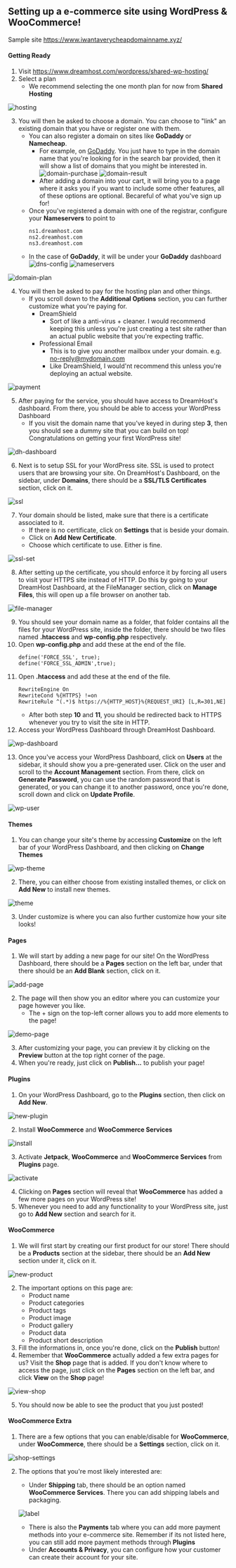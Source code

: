 ## Setting up a e-commerce site using WordPress & WooCommerce!

Sample site https://www.iwantaverycheapdomainname.xyz/

#### Getting Ready

1. Visit https://www.dreamhost.com/wordpress/shared-wp-hosting/
2. Select a plan
   - We recommend selecting the one month plan for now from **Shared Hosting**

![hosting](images/hosting.png)

3. You will then be asked to choose a domain. You can choose to "link" an existing domain that you have or register one with them.
   - You can also register a domain on sites like **GoDaddy** or **Namecheap**.
     - For example, on [GoDaddy](https://my.godaddy.com/domains/domain-name-search). You just have to type in the domain name that you're looking for in the search bar provided, then it will show a list of domains that you might be interested in.
       ![domain-purchase](images/domain-purchase.png)
       ![domain-result](images/domain-result.png)
     - After adding a domain into your cart, it will bring you to a page where it asks you if you want to include some other features, all of these options are optional. Becareful of what you've sign up for!
   - Once you've registered a domain with one of the registrar, configure your **Nameservers** to point to
     ```
     ns1.dreamhost.com
     ns2.dreamhost.com
     ns3.dreamhost.com
     ```
   - In the case of **GoDaddy**, it will be under your **GoDaddy** dashboard
     ![dns-config](images/dns-config.png)
     ![nameservers](images/nameservers.png)

![domain-plan](images/domain-plan.png)

4. You will then be asked to pay for the hosting plan and other things.
   - If you scroll down to the **Additional Options** section, you can further customize what you're paying for.
     - DreamShield
       - Sort of like a anti-virus + cleaner. I would recommend keeping this unless you're just creating a test site rather than an actual public website that you're expecting traffic.
     - Professional Email
       - This is to give you another mailbox under your domain. e.g. no-reply@mydomain.com
       - Like DreamShield, I would'nt recommend this unless you're deploying an actual website.

![payment](images/payment.png)

5. After paying for the service, you should have access to DreamHost's dashboard. From there, you should be able to access your WordPress Dashboard
   - If you visit the domain name that you've keyed in during step **3**, then you should see a dummy site that you can build on top! Congratulations on getting your first WordPress site!

![dh-dashboard](images/dh-dashboard.png)

6. Next is to setup SSL for your WordPress site. SSL is used to protect users that are browsing your site. On DreamHost's Dashboard, on the sidebar, under **Domains**, there should be a **SSL/TLS Certificates** section, click on it.

![ssl](images/ssl.png)

7. Your domain should be listed, make sure that there is a certificate associated to it.
   - If there is no certificate, click on **Settings** that is beside your domain.
   - Click on **Add New Certificate**.
   - Choose which certificate to use. Either is fine.

![ssl-set](images/ssl-set.png)

8. After setting up the certificate, you should enforce it by forcing all users to visit your HTTPS site instead of HTTP. Do this by going to your DreamHost Dashboard, at the FileManager section, click on **Manage Files**, this will open up a file browser on another tab.

![file-manager](images/file-manager.png)

9. You should see your domain name as a folder, that folder contains all the files for your WordPress site, inside the folder, there should be two files named **.htaccess** and **wp-config.php** respectively.
10. Open **wp-config.php** and add these at the end of the file.
    ```
    define('FORCE_SSL', true);
    define('FORCE_SSL_ADMIN',true);
    ```
11. Open **.htaccess** and add these at the end of the file.
    ```
    RewriteEngine On
    RewriteCond %{HTTPS} !=on
    RewriteRule ^(.*)$ https://%{HTTP_HOST}%{REQUEST_URI} [L,R=301,NE]
    ```
    - After both step **10** and **11**, you should be redirected back to HTTPS whenever you try to visit the site in HTTP.
12. Access your WordPress Dashboard through DreamHost Dashboard.

![wp-dashboard](images/wp-dashboard.png)

13. Once you've access your WordPress Dashboard, click on **Users** at the sidebar, it should show you a pre-generated user. Click on the user and scroll to the **Account Management** section. From there, click on **Generate Password**, you can use the random password that is generated, or you can change it to another password, once you're done, scroll down and click on **Update Profile**.

![wp-user](images/wp-user.png)

#### Themes

1. You can change your site's theme by accessing **Customize** on the left bar of your WordPress Dashboard, and then clicking on **Change Themes**

![wp-theme](images/wp-theme.png)

2. There, you can either choose from existing installed themes, or click on **Add New** to install new themes.

![theme](images/theme.png)

3. Under customize is where you can also further customize how your site looks!

#### Pages

1. We will start by adding a new page for our site! On the WordPress Dashboard, there should be a **Pages** section on the left bar, under that there should be an **Add Blank** section, click on it.

![add-page](images/add-page.png)

2. The page will then show you an editor where you can customize your page however you like.
   - The + sign on the top-left corner allows you to add more elements to the page!

![demo-page](images/demo-page.png)

3. After customizing your page, you can preview it by clicking on the **Preview** button at the top right corner of the page.
4. When you're ready, just click on **Publish...** to publish your page!

#### Plugins

1. On your WordPress Dashboard, go to the **Plugins** section, then click on **Add New**.

![new-plugin](images/new-plugin.png)

2. Install **WooCommerce** and **WooCommerce Services**

![install](images/install.png)

3. Activate **Jetpack**, **WooCommerce** and **WooCommerce Services** from **Plugins** page.

![activate](images/activate.png)

4. Clicking on **Pages** section will reveal that **WooCommerce** has added a few more pages on your WordPress site!
5. Whenever you need to add any functionality to your WordPress site, just go to **Add New** section and search for it.

#### WooCommerce

1. We will first start by creating our first product for our store! There should be a **Products** section at the sidebar, there should be an **Add New** section under it, click on it.

![new-product](images/new-product.png)

2. The important options on this page are:
   - Product name
   - Product categories
   - Product tags
   - Product image
   - Product gallery
   - Product data
   - Product short description
3. Fill the informations in, once you're done, click on the **Publish** button!
4. Remember that **WooCommerce** actually added a few extra pages for us? Visit the **Shop** page that is added. If you don't know where to access the page, just click on the **Pages** section on the left bar, and click **View** on the **Shop** page!

![view-shop](images/view-shop.png)

5. You should now be able to see the product that you just posted!

#### WooCommerce Extra

1. There are a few options that you can enable/disable for **WooCommerce**, under **WooCommerce**, there should be a **Settings** section, click on it.

![shop-settings](images/shop-settings.png)

2. The options that you're most likely interested are:

   - Under **Shipping** tab, there should be an option named **WooCommerce Services**. There you can add shipping labels and packaging.

   ![label](images/label.png)

   - There is also the **Payments** tab where you can add more payment methods into your e-commerce site. Remember if its not listed here, you can still add more payment methods through **Plugins**
   - Under **Accounts & Privacy**, you can configure how your customer can create their account for your site.
